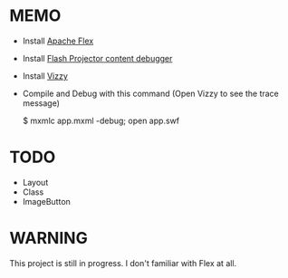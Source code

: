 MEMO
=====

* Install [Apache Flex](http://flex.apache.org/)
* Install [Flash Projector content debugger](http://www.adobe.com/support/flashplayer/downloads.html)
* Install [Vizzy](https://code.google.com/p/flash-tracer/downloads/list)
* Compile and Debug with this command (Open Vizzy to see the trace message)

    $ mxmlc app.mxml -debug; open app.swf

TODO
=====

* Layout
* Class
* ImageButton

WARNING
========

This project is still in progress. I don't familiar with Flex at all.
